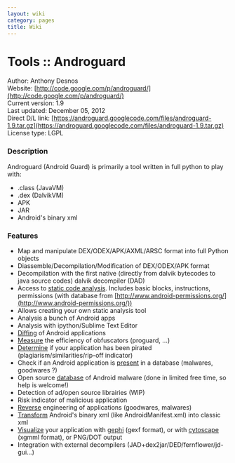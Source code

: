 ```yaml
---
layout: wiki
category: pages
title: Wiki
---
```


# Tools :: Androguard

Author: Anthony Desnos  
Website: [http://code.google.com/p/androguard/](http://code.google.com/p/androguard/)  
Current version: 1.9  
Last updated: December 05, 2012  
Direct D/L link: [https://androguard.googlecode.com/files/androguard-1.9.tar.gz](https://androguard.googlecode.com/files/androguard-1.9.tar.gz)  
License type: LGPL  


### Description

Androguard (Android Guard) is primarily a tool written in full python to play with:

* .class (JavaVM)
* .dex (DalvikVM)
* APK
* JAR
* Android's binary xml

### Features

* Map and manipulate DEX/ODEX/APK/AXML/ARSC format into full Python objects
* Diassemble/Decompilation/Modification of DEX/ODEX/APK format
* Decompilation with the first native (directly from dalvik bytecodes to java source codes) dalvik decompiler (DAD)
* Access to [static code analysis](http://code.google.com/p/androguard/wiki/Analysis). Includes basic blocks, instructions, permissions (with database from [http://www.android-permissions.org/](http://www.android-permissions.org/))
* Allows creating your own static analysis tool
* Analysis a bunch of Android apps
* Analysis with ipython/Sublime Text Editor
* [Diffing](http://code.google.com/p/elsim/wiki/Similarity#Diffing_of_applications) of Android applications
* [Measure](http://code.google.com/p/elsim/wiki/Similarity#Similarity_of_applications_(aka_rip-off_indicator)) the efficiency of obfuscators (proguard, ...)
* [Determine](http://code.google.com/p/elsim/wiki/Similarity#Similarity_of_applications_(aka_rip-off_indicator)) if your application has been pirated (plagiarism/similarities/rip-off indicator)
* Check if an Android application is [present](http://code.google.com/p/androguard/wiki/DetectingApplications) in a database (malwares, goodwares ?)
* Open source [database](http://code.google.com/p/androguard/wiki/DatabaseAndroidMalwares) of Android malware (done in limited free time, so help is welcome!)
* Detection of ad/open source librairies (WIP)
* Risk indicator of malicious application
* [Reverse](http://code.google.com/p/androguard/wiki/RE) engineering of applications (goodwares, malwares)
* [Transform](http://code.google.com/p/androguard/wiki/Usage#Androaxml) Android's binary xml (like AndroidManifest.xml) into classic xml
* [Visualize](http://code.google.com/p/androguard/wiki/Visualization) your application with [gephi](http://www.gephi.org/) (gexf format), or with [cytoscape](http://www.cytoscape.org/) (xgmml format), or PNG/DOT output
* Integration with external decompilers (JAD+dex2jar/DED/fernflower/jd-gui...)

